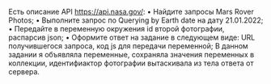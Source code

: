 Есть описание API https://api.nasa.gov/:
• Найдите запросы Mars Rover Photos; 
• Выполните запрос по Querying by Earth date на дату 21.01.2022; 
• Передайте в переменную окружения id второй фотографии, распарсив json; 
• Оформите ответ на задание в следующем виде: URL получившегося запроса, код js для передачи переменной;
В данном задании я объявляла переменные, сохраняла значения переменных в коллекции, идентифиактор фотографии вытаскивала из тела ответа от сервера.

